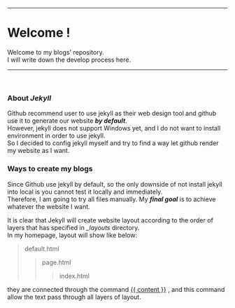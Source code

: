 ***
# Welcome !
Welcome to my blogs' repository.   
I will write down the develop process here.  
***
<br>

### About ***Jekyll***
Github recommend user to use jekyll as their web design tool and github use it to generate our website ***by default***. <br>
However, jekyll does not support Windows yet, and I do not want to install environment in order to use jekyll.<br>
So I decided to config jekyll myself and try to find a way let github render my website as I want.

### Ways to create my blogs
Since Github use jekyll by default, so the only downside of not install jekyll into local is you cannot test it locally and immediately. <br>
Therefore, I am going to try all files manually. My ***final goal*** is to achieve whatever the website I want. <br>
<p>
It is clear that Jekyll will create website layout according to the order of layers that has specified in <i>_layouts</i> directory.<br>
In my homepage, layout will show like below:

>default.html
>>page.html
>>>index.html

they are connected through the command 
[{{ content }}](https://jekyllrb.com/tutorials/convert-site-to-jekyll/#2-identify-the-content-part-of-the-layout)
, and this command allow the text pass through all layers of layout.
</p>
